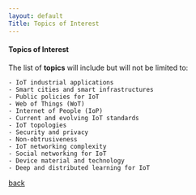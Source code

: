 ```yaml
---
layout: default
Title: Topics of Interest
---
```

#### Topics of Interest

The list of **topics** will include but will not be limited to:
```
- IoT industrial applications
- Smart cities and smart infrastructures
- Public policies for IoT
- Web of Things (WoT)
- Internet of People (IoP)
- Current and evolving IoT standards
- IoT topologies
- Security and privacy
- Non-obtrusiveness
- IoT networking complexity
- Social networking for IoT
- Device material and technology
- Deep and distributed learning for IoT
```

[back](./)
